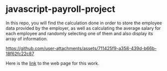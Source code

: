 # javascript-payroll-project
In this repo, you will find the calculation done in order to store the employee data provided by the employer, as well as calculating the average salary for each employee and randomly selecting one of them and also display its array of information.


https://github.com/user-attachments/assets/711425f9-a358-439d-b66b-18f62fc22c87


Here is the [link](https://rennancruz.github.io/javascript-payroll-project/) to the web page for this work.
